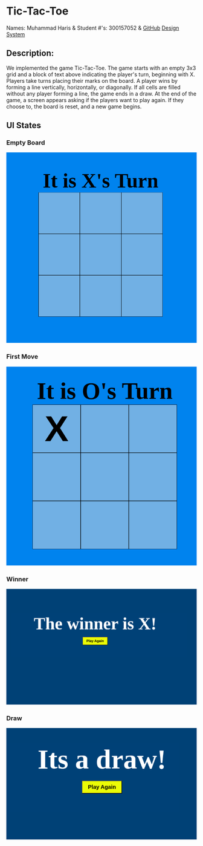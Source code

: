 # Tic-Tac-Toe

Names: Muhammad Haris & 
Student #'s: 300157052 &
[GitHub](https://github.com/mharis337/Tic-Tac-Toe) 
[Design System](/docs/design_system.md)

## Description:
We implemented the game Tic-Tac-Toe. The game starts with an empty 3x3 grid and a block of text above indicating the player's turn, beginning with X. Players take turns placing their marks on the board. A player wins by forming a line vertically, horizontally, or diagonally. If all cells are filled without any player forming a line, the game ends in a draw. At the end of the game, a screen appears asking if the players want to play again. If they choose to, the board is reset, and a new game begins.

## UI States

### Empty Board
![Empty State](./docs/design_system/Empty.png)

### First Move
![First Move](./docs/design_system/First_Move.png)

### Winner
![Winner](./docs/design_system/Winner.png)

### Draw
![Draw](./docs/design_system/Draw.png)



